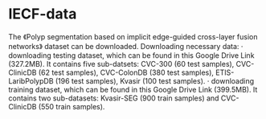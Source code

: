 # IECF-data
The 《Polyp segmentation based on implicit edge-guided cross-layer fusion networks》 dataset can be downloaded.
Downloading necessary data:
· downloading testing dataset, which can be found in this Google Drive Link (327.2MB). It contains five sub-datsets: CVC-300 (60 test samples), CVC-ClinicDB (62 test samples), CVC-ColonDB (380 test samples), ETIS-LaribPolypDB (196 test samples), Kvasir (100 test samples).
· downloading training dataset, which can be found in this Google Drive Link (399.5MB). It contains two sub-datasets: Kvasir-SEG (900 train samples) and CVC-ClinicDB (550 train samples).
